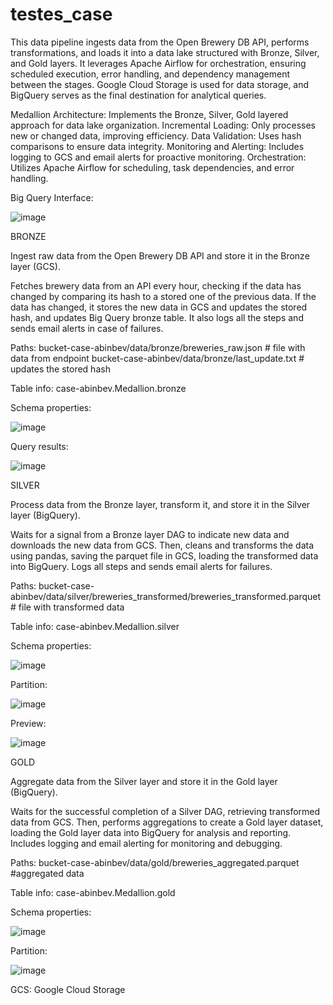 # testes_case


This data pipeline ingests data from the Open Brewery DB API, performs transformations, and loads it into a data lake structured with Bronze, Silver, and Gold layers. 
It leverages Apache Airflow for orchestration, ensuring scheduled execution, error handling, and dependency management between the stages. 
Google Cloud Storage is used for data storage, and BigQuery serves as the final destination for analytical queries.

Medallion Architecture: Implements the Bronze, Silver, Gold layered approach for data lake organization.
Incremental Loading: Only processes new or changed data, improving efficiency.
Data Validation: Uses hash comparisons to ensure data integrity.
Monitoring and Alerting: Includes logging to GCS and email alerts for proactive monitoring.
Orchestration: Utilizes Apache Airflow for scheduling, task dependencies, and error handling.

Big Query Interface:

![image](https://github.com/user-attachments/assets/cf30ebf1-388e-4ebc-918c-daeb0ee647ca)

BRONZE

Ingest raw data from the Open Brewery DB API and store it in the Bronze layer (GCS).

Fetches brewery data from an API every hour, checking if the data has changed by comparing its hash to a stored one of the previous data.
If the data has changed, it stores the new data in GCS and updates the stored hash, and updates Big Query bronze table.
It also logs all the steps and sends email alerts in case of failures.

Paths:
bucket-case-abinbev/data/bronze/breweries_raw.json # file with data from endpoint
bucket-case-abinbev/data/bronze/last_update.txt # updates the stored hash

Table info:
case-abinbev.Medallion.bronze

Schema properties:


![image](https://github.com/user-attachments/assets/730bf92e-3431-4bd5-b48b-1fe95f5bbb47)

Query results:

![image](https://github.com/user-attachments/assets/01fe8811-fead-43d1-8de1-83db356ff2ec)


SILVER

Process data from the Bronze layer, transform it, and store it in the Silver layer (BigQuery).

Waits for a signal from a Bronze layer DAG to indicate new data and downloads the new data from GCS.
Then, cleans and transforms the data using pandas, saving the parquet file in GCS, loading the transformed data into BigQuery.
Logs all steps and sends email alerts for failures.

Paths:
bucket-case-abinbev/data/silver/breweries_transformed/breweries_transformed.parquet # file with transformed data

Table info:
case-abinbev.Medallion.silver

Schema properties:

![image](https://github.com/user-attachments/assets/ebf4ac84-73ed-4b9b-9ce2-209f8661ebbc)

Partition:

![image](https://github.com/user-attachments/assets/89acfacd-a33d-4c3d-9791-6ca246b4b3b7)

Preview:

![image](https://github.com/user-attachments/assets/63bd9833-bf21-4af4-80cb-23cf337b01d2)


GOLD

Aggregate data from the Silver layer and store it in the Gold layer (BigQuery).

Waits for the successful completion of a Silver DAG, retrieving transformed data from GCS.
Then, performs aggregations to create a Gold layer dataset, loading the Gold layer data into BigQuery for analysis and reporting.
Includes logging and email alerting for monitoring and debugging.

Paths:
bucket-case-abinbev/data/gold/breweries_aggregated.parquet #aggregated data 

Table info:
case-abinbev.Medallion.gold

Schema properties:

![image](https://github.com/user-attachments/assets/277b55e7-e28c-464b-b4ec-985fdffd039d)

Partition: 

![image](https://github.com/user-attachments/assets/7766a23c-5b2c-4270-923c-968f09932609)





GCS: Google Cloud Storage
